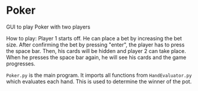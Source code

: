 # Poker
GUI to play Poker with two players

How to play:
Player 1 starts off. He can place a bet by increasing the bet size. 
After confirming the bet by pressing "enter", the player has to press the space bar.
Then, his cards will be hidden and player 2 can take place. When he presses the space bar again, he will see his cards and the game progresses. 

`Poker.py` is the main program. It imports all functions from `HandEvaluator.py` which evaluates each hand. This is used to determine the winner of the pot. 
